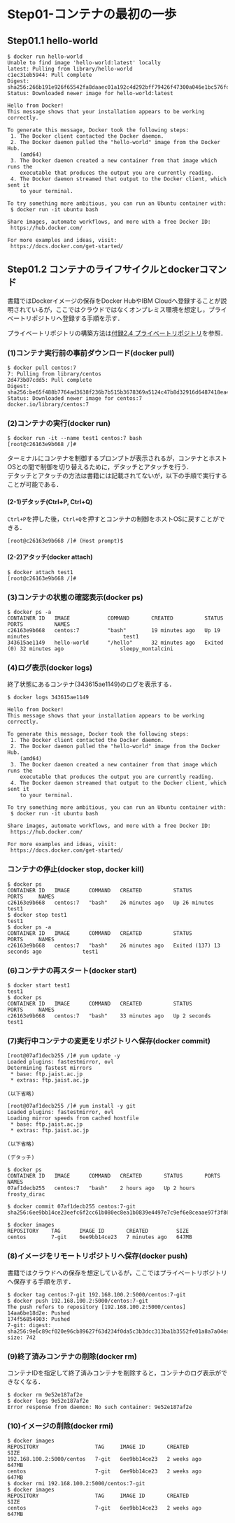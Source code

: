 # Step01-コンテナの最初の一歩

## Step01.1 hello-world

```
$ docker run hello-world
Unable to find image 'hello-world:latest' locally
latest: Pulling from library/hello-world
c1ec31eb5944: Pull complete
Digest: sha256:266b191e926f65542fa8daaec01a192c4d292bff79426f47300a046e1bc576fd
Status: Downloaded newer image for hello-world:latest

Hello from Docker!
This message shows that your installation appears to be working correctly.

To generate this message, Docker took the following steps:
 1. The Docker client contacted the Docker daemon.
 2. The Docker daemon pulled the "hello-world" image from the Docker Hub.
    (amd64)
 3. The Docker daemon created a new container from that image which runs the
    executable that produces the output you are currently reading.
 4. The Docker daemon streamed that output to the Docker client, which sent it
    to your terminal.

To try something more ambitious, you can run an Ubuntu container with:
 $ docker run -it ubuntu bash

Share images, automate workflows, and more with a free Docker ID:
 https://hub.docker.com/

For more examples and ideas, visit:
 https://docs.docker.com/get-started/
```

## Step01.2 コンテナのライフサイクルとdockerコマンド

書籍ではDockerイメージの保存をDocker HubやIBM Cloudへ登録することが説明されているが，ここではクラウドではなくオンプレミス環境を想定し，プライベートリポジトリへ登録する手順を示す．

プライベートリポジトリの構築方法は[付録2.4 プライベートリポジトリ](./Appendix2.4-Private-Repository/README.md)を参照．

### (1)コンテナ実行前の事前ダウンロード(docker pull)

```
$ docker pull centos:7
7: Pulling from library/centos
2d473b07cdd5: Pull complete
Digest: sha256:be65f488b7764ad3638f236b7b515b3678369a5124c47b8d32916d6487418ea4
Status: Downloaded newer image for centos:7
docker.io/library/centos:7
```

### (2)コンテナの実行(docker run)

```
$ docker run -it --name test1 centos:7 bash
[root@c26163e9b668 /]# 
```

ターミナルにコンテナを制御するプロンプトが表示されるが，コンテナとホストOSとの間で制御を切り替えるために，デタッチとアタッチを行う．  
デタッチとアタッチの方法は書籍には記載されてないが，以下の手順で実行することが可能である．

#### (2-1)デタッチ(Ctrl+P, Ctrl+Q)

`Ctrl+P`を押した後，`Ctrl+Q`を押すとコンテナの制御をホストOSに戻すことができる．

```
[root@c26163e9b668 /]# (Host prompt)$ 
```

#### (2-2)アタッチ(docker attach)

```
$ docker attach test1
[root@c26163e9b668 /]#
```

### (3)コンテナの状態の確認表示(docker ps)

```
$ docker ps -a
CONTAINER ID   IMAGE            COMMAND       CREATED          STATUS                      PORTS          NAMES
c26163e9b668   centos:7         "bash"        19 minutes ago   Up 19 minutes                              test1
343615ae1149   hello-world      "/hello"      32 minutes ago   Exited (0) 32 minutes ago                  sleepy_montalcini
```

### (4)ログ表示(docker logs)

終了状態にあるコンテナ(343615ae1149)のログを表示する．

```
$ docker logs 343615ae1149

Hello from Docker!
This message shows that your installation appears to be working correctly.

To generate this message, Docker took the following steps:
 1. The Docker client contacted the Docker daemon.
 2. The Docker daemon pulled the "hello-world" image from the Docker Hub.
    (amd64)
 3. The Docker daemon created a new container from that image which runs the
    executable that produces the output you are currently reading.
 4. The Docker daemon streamed that output to the Docker client, which sent it
    to your terminal.

To try something more ambitious, you can run an Ubuntu container with:
 $ docker run -it ubuntu bash

Share images, automate workflows, and more with a free Docker ID:
 https://hub.docker.com/

For more examples and ideas, visit:
 https://docs.docker.com/get-started/
```

### コンテナの停止(docker stop, docker kill)

```
$ docker ps
CONTAINER ID   IMAGE      COMMAND   CREATED          STATUS          PORTS     NAMES
c26163e9b668   centos:7   "bash"    26 minutes ago   Up 26 minutes             test1
$ docker stop test1
test1
$ docker ps -a
CONTAINER ID   IMAGE      COMMAND   CREATED          STATUS                        PORTS     NAMES
c26163e9b668   centos:7   "bash"    26 minutes ago   Exited (137) 13 seconds ago             test1
```

### (6)コンテナの再スタート(docker start)

```
$ docker start test1
test1
$ docker ps
CONTAINER ID   IMAGE      COMMAND   CREATED          STATUS         PORTS     NAMES
c26163e9b668   centos:7   "bash"    33 minutes ago   Up 2 seconds             test1
```

### (7)実行中コンテナの変更をリポジトリへ保存(docker commit)

```
[root@07af1decb255 /]# yum update -y
Loaded plugins: fastestmirror, ovl
Determining fastest mirrors
 * base: ftp.jaist.ac.jp
 * extras: ftp.jaist.ac.jp

(以下省略)

[root@07af1decb255 /]# yum install -y git
Loaded plugins: fastestmirror, ovl
Loading mirror speeds from cached hostfile
 * base: ftp.jaist.ac.jp
 * extras: ftp.jaist.ac.jp

(以下省略)

(デタッチ)

$ docker ps
CONTAINER ID   IMAGE      COMMAND   CREATED       STATUS       PORTS     NAMES
07af1decb255   centos:7   "bash"    2 hours ago   Up 2 hours             frosty_dirac

$ docker commit 07af1decb255 centos:7-git
sha256:6ee9bb14ce23eefc6f2cc61b080ec8ea1b0839e4497e7c9ef6e8ceaae97f3f86

$ docker images
REPOSITORY    TAG      IMAGE ID       CREATED         SIZE
centos        7-git    6ee9bb14ce23   7 minutes ago   647MB
```
### (8)イメージをリモートリポジトリへ保存(docker push)

書籍ではクラウドへの保存を想定しているが，ここではプライベートリポジトリへ保存する手順を示す．

```
$ docker tag centos:7-git 192.168.100.2:5000/centos:7-git
$ docker push 192.168.100.2:5000/centos:7-git
The push refers to repository [192.168.100.2:5000/centos]
14aa6be18d2e: Pushed
174f56854903: Pushed
7-git: digest: sha256:9e6c89cf020e96cb89627f63d234f0da5c3b3dcc313ba1b3552fe01a8a7a04ea size: 742
```

### (9)終了済みコンテナの削除(docker rm)

コンテナIDを指定して終了済みコンテナを削除すると，コンテナのログ表示ができなくなる．

```
$ docker rm 9e52e187af2e
$ docker logs 9e52e187af2e
Error response from daemon: No such container: 9e52e187af2e
```

### (10)イメージの削除(docker rmi)

```
$ docker images
REPOSITORY                  TAG     IMAGE ID       CREATED         SIZE
192.168.100.2:5000/centos   7-git   6ee9bb14ce23   2 weeks ago     647MB
centos                      7-git   6ee9bb14ce23   2 weeks ago     647MB
$ docker rmi 192.168.100.2:5000/centos:7-git
$ docker images
REPOSITORY                  TAG     IMAGE ID       CREATED         SIZE
centos                      7-git   6ee9bb14ce23   2 weeks ago     647MB
```
